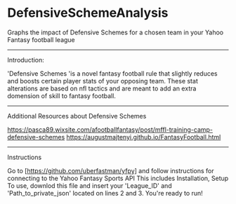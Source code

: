 # DefensiveSchemeAnalysis
Graphs the impact of Defensive Schemes for a chosen team in your Yahoo Fantasy football league

___________________________________________________________________________________________________________________________________________

Introduction:

'Defensive Schemes 'is a novel fantasy football rule that slightly reduces and boosts certain player stats of your opposing team.
These stat alterations are based on nfl tactics and are meant to add an extra domension of skill to fantasy football. 

___________________________________________________________________________________________________________________________________________


Additional Resources about Defensive Schemes

https://pasca89.wixsite.com/afootballfantasy/post/mffl-training-camp-defensive-schemes
https://augustmajtenyi.github.io/FantasyFootball.html

___________________________________________________________________________________________________________________________________________


Instructions

Go to [https://github.com/uberfastman/yfpy] and follow instructions for connecting to the Yahoo Fantasy Sports API
This includes Installation, Setup
To use, downlod this file and insert your 'League_ID' and 'Path_to_private_json' located on lines 2 and 3. 
You're ready to run!
